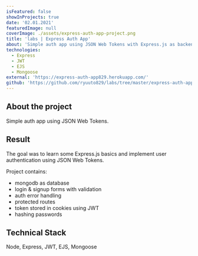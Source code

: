 ```yaml
---
isFeatured: false
showInProjects: true
date: '02.01.2021'
featuredImage: null
coverImage: ./assets/express-auth-app-project.png
title: 'labs | Express Auth App'
about: 'Simple auth app using JSON Web Tokens with Express.js as backend'
technologies:
  - Express
  - JWT
  - EJS
  - Mongoose
external: 'https://express-auth-app829.herokuapp.com/'
github: 'https://github.com/ryuuto829/labs/tree/master/express-auth-app'
---
```


## About the project

Simple auth app using JSON Web Tokens.

## Result

The goal was to learn some Express.js basics and implement user authentication using JSON Web Tokens.

Project contains:

- mongodb as database
- login & signup forms with validation
- auth error handling
- protected routes
- token stored in cookies using JWT
- hashing passwords

## Technical Stack

Node, Express, JWT, EJS, Mongoose
